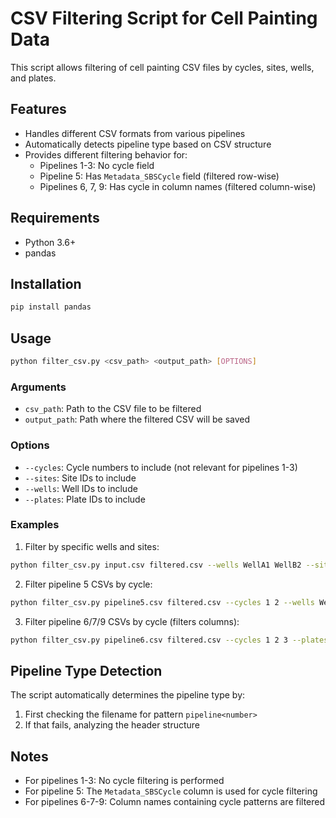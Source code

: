 # CSV Filtering Script for Cell Painting Data

This script allows filtering of cell painting CSV files by cycles, sites, wells, and plates.

## Features

- Handles different CSV formats from various pipelines
- Automatically detects pipeline type based on CSV structure
- Provides different filtering behavior for:
  - Pipelines 1-3: No cycle field
  - Pipeline 5: Has `Metadata_SBSCycle` field (filtered row-wise)
  - Pipelines 6, 7, 9: Has cycle in column names (filtered column-wise)

## Requirements

- Python 3.6+
- pandas

## Installation

```bash
pip install pandas
```

## Usage

```bash
python filter_csv.py <csv_path> <output_path> [OPTIONS]
```

### Arguments

- `csv_path`: Path to the CSV file to be filtered
- `output_path`: Path where the filtered CSV will be saved

### Options

- `--cycles`: Cycle numbers to include (not relevant for pipelines 1-3)
- `--sites`: Site IDs to include
- `--wells`: Well IDs to include
- `--plates`: Plate IDs to include

### Examples

1. Filter by specific wells and sites:
```bash
python filter_csv.py input.csv filtered.csv --wells WellA1 WellB2 --sites 0 1 2
```

2. Filter pipeline 5 CSVs by cycle:
```bash
python filter_csv.py pipeline5.csv filtered.csv --cycles 1 2 --wells WellA1
```

3. Filter pipeline 6/7/9 CSVs by cycle (filters columns):
```bash
python filter_csv.py pipeline6.csv filtered.csv --cycles 1 2 3 --plates Plate1
```

## Pipeline Type Detection

The script automatically determines the pipeline type by:
1. First checking the filename for pattern `pipeline<number>`
2. If that fails, analyzing the header structure

## Notes

- For pipelines 1-3: No cycle filtering is performed
- For pipeline 5: The `Metadata_SBSCycle` column is used for cycle filtering
- For pipelines 6-7-9: Column names containing cycle patterns are filtered 